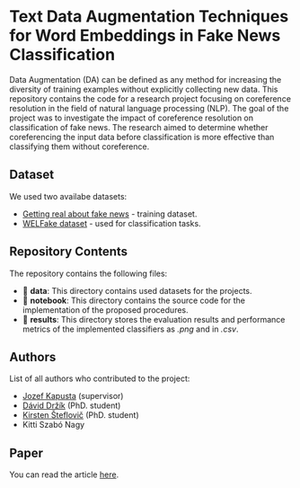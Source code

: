 # Text Data Augmentation Techniques for Word Embeddings in Fake News Classification

Data Augmentation (DA) can be defined as any method for increasing the diversity of training examples without explicitly collecting new data. This repository contains the code for a research project focusing on coreference resolution in the field of natural language processing (NLP). The goal of the project was to investigate the impact of coreference resolution on classification of fake news. The research aimed to determine whether coreferencing the input data before classification is more effective than classifying them without coreference.

## Dataset

We used two availabe datasets:
- [Getting real about fake news](https://www.kaggle.com/datasets/mrisdal/fake-news) - training dataset.
- [WELFake dataset](https://ieeexplore.ieee.org/document/9395133) - used for classification tasks.

## Repository Contents
The repository contains the following files:

- 📁 **data**: This directory contains used datasets for the projects.
- 📁 **notebook**: This directory contains the source code for the implementation of the proposed procedures.
- 📁 **results**: This directory stores the evaluation results and performance metrics of the implemented classifiers as _.png_ and in _.csv_.

## Authors
List of all authors who contributed to the project:
- [Jozef Kapusta](https://github.com/jozefkapusta) (supervisor)
- [Dávid Držík]() (PhD. student)
- [Kirsten Šteflovič](https://github.com/ksteflovic) (PhD. student)
- Kitti Szabó Nagy 

## Paper
You can read the article [here](https://ui.adsabs.harvard.edu/link_gateway/2024IEEEA..1231538K/doi:10.1109/ACCESS.2024.3369918).
